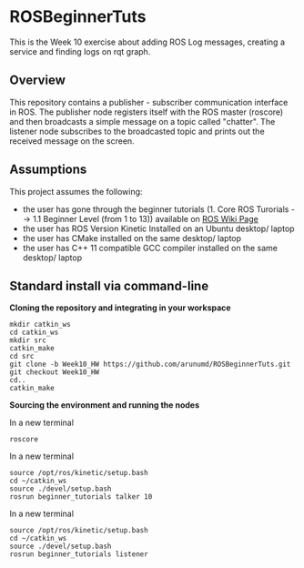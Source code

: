 # ROSBeginnerTuts
This is the Week 10 exercise about adding ROS Log messages, creating a service and finding logs on rqt graph.

## Overview
This repository contains a publisher - subscriber communication interface in ROS. The publisher node registers itself with the ROS master (roscore) and then broadcasts a simple message on a topic called "chatter". The listener node subscribes to the broadcasted topic and prints out the received message on the screen.

## Assumptions
This project assumes the following: 
 - the user has gone through the beginner tutorials (1. Core ROS Turorials --> 1.1 Beginner Level (from 1 to 13)) available on [ROS Wiki Page](http://wiki.ros.org/ROS/Tutorials)
 - the user has ROS Version Kinetic Installed on an Ubuntu desktop/ laptop
 - the user has CMake installed on the same desktop/ laptop
 - the user has C++ 11 compatible GCC compiler installed on the same desktop/ laptop

## Standard install via command-line

**Cloning the repository and integrating in your workspace**

```
mkdir catkin_ws
cd catkin_ws
mkdir src
catkin_make
cd src
git clone -b Week10_HW https://github.com/arunumd/ROSBeginnerTuts.git
git checkout Week10_HW
cd..
catkin_make
```

**Sourcing the environment and running the nodes**

In a new terminal
```
roscore
```

In a new terminal
```
source /opt/ros/kinetic/setup.bash
cd ~/catkin_ws
source ./devel/setup.bash
rosrun beginner_tutorials talker 10
```

In a new terminal
```
source /opt/ros/kinetic/setup.bash
cd ~/catkin_ws
source ./devel/setup.bash
rosrun beginner_tutorials listener
```
